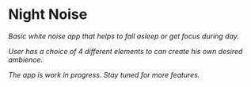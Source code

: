 # Night Noise

<em>Basic white noise app that helps to fall asleep or get focus during day.

User has a choice of 4 different elements to can create his own desired ambience.

The app is work in progress. Stay tuned for more features.

